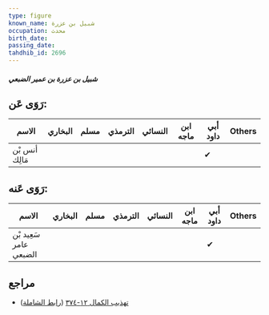```yaml
---
type: figure
known_name: شبيل بن عزرة
occupation: محدث
birth_date:
passing_date:
tahdhib_id: 2696
---
```

##### شبيل بن عزرة بن عمير الضبعي

## رَوَى عَن:
| الاسم          | البخاري | مسلم | الترمذي | النسائي | ابن ماجه | أبي داود | Others |
| -------------- | ------- | ---- | ------- | ------- | -------- | -------- | ------ |
| أنس بْن مَالِك |         |      |         |         |          | ✔        |        |
## رَوَى عَنه:
| الاسم                  | البخاري | مسلم | الترمذي | النسائي | ابن ماجه | أبي داود | Others |
| ---------------------- | ------- | ---- | ------- | ------- | -------- | -------- | ------ |
| سَعِيد بْن عامر الضبعي |         |      |         |         |          | ✔        |        |
## مراجع
- [تهذيب الكمال ١٢-٣٧٤](obsidian://open?vault=Tahdhib-al-Kamal&file=Figures/٢٦٩٦-شبيل%20بن%20عزرة%20بن%20عمير%20الضبعي) ([رابط الشاملة](https://shamela.ws/book/3722/6147))